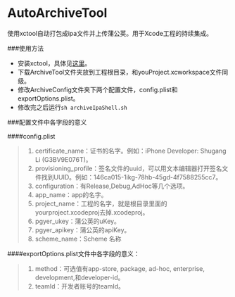 # AutoArchiveTool
使用xctool自动打包成ipa文件并上传蒲公英。用于Xcode工程的持续集成。

###使用方法
 * 安装xctool，具体见[这里](http://lengmolehongyan.github.io/blog/2016/01/14/facebook-xctool-de-shi-yong/)。
 * 下载ArchiveTool文件夹放到工程根目录，和youProject.xcworkspace文件同级。  
 * 修改ArchiveConfig文件夹下两个配置文件，config.plist和exportOptions.plist。  
 * 修改完之后运行`sh archiveIpaShell.sh`
 
###配置文件中各字段的意义
 
####config.plist  
 >
 > 1. certificate_name：证书的名字。例如：iPhone Developer: Shugang Li (G3BV9E076T)。  
 > 2. provisioning_profile：签名文件的uuid，可以用文本编辑器打开签名文件找到UUID。例如：146ca015-1ikg-78hb-45gd-4f7588255cc7。  
 > 3. configuration：有Release,Debug,AdHoc等几个选项。  
 > 4. app_name：app的名字。  
 > 5. project_name：工程的名字，就是根目录里面的yourproject.xcodeproj去掉.xcodeproj。  
 > 6. pgyer_ukey：蒲公英的uKey。  
 > 7. pgyer_apikey：蒲公英的apiKey。  
 > 8. scheme_name：Scheme 名称
 
####exportOptions.plist文件中各字段的意义：
 
 > 1. method：可选值有app-store, package, ad-hoc, enterprise, development,和developer-id。
 > 2. teamId：开发者账号的teamId。
